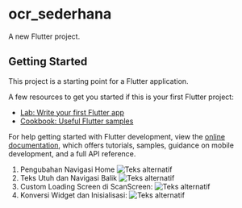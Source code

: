 # ocr_sederhana

A new Flutter project.

## Getting Started

This project is a starting point for a Flutter application.

A few resources to get you started if this is your first Flutter project:

- [Lab: Write your first Flutter app](https://docs.flutter.dev/get-started/codelab)
- [Cookbook: Useful Flutter samples](https://docs.flutter.dev/cookbook)

For help getting started with Flutter development, view the
[online documentation](https://docs.flutter.dev/), which offers tutorials,
samples, guidance on mobile development, and a full API reference.


<!-- Output dari UTS Pemrograman Mobile -->
1. Pengubahan Navigasi Home
![Teks alternatif](images/1.1%20uts%20mobile.jpg)
2. Teks Utuh dan Navigasi Balik
![Teks alternatif](images/1.2%20uts%20mobile.jpg)
3. Custom Loading Screen di ScanScreen:
![Teks alternatif](images/1.3%20uts%20mobile.jpg)
4. Konversi Widget dan Inisialisasi:
![Teks alternatif](images/1.4%20uts%20mobile.png)